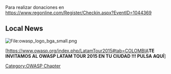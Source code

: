 Para realizar donaciones en
<https://www.regonline.com/Register/Checkin.aspx?EventID=1044369>

## Local News

![<File:owasp_logo_bga_small.png>](owasp_logo_bga_small.png
"File:owasp_logo_bga_small.png")

\[<https://www.owasp.org/index.php/LatamTour2015#tab=COLOMBIA>**TE
INVITAMOS AL OWASP LATAM TOUR 2015 EN TU CIUDAD \!\!\! PULSA AQUÍ**\]

[Category:OWASP Chapter](Category:OWASP_Chapter "wikilink")
